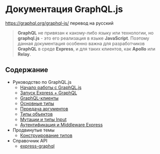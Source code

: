 # Документация GraphQL.js
https://graphql.org/graphql-js/ перевод на русский

> **GraphQL** не привязан к какому-либо языку или технологии, но **graphql.js** - это его реализация в языке **JavaScript**. Поэтому данная документация особенно важна для 
> разработчиков **GraphQL** в среде **Express**, и для таких клиентов, как **Apollo** или **Relay**.

## Содержание

* Руководство по GraphQL.js
  * [Начало работы с GraphQL.js](getting-started-with-graphql-js.md)
  * [Запуск Express + GraphQL](running-express-server.md)
  * [GraphQL-клиенты](graphql-clients.md)
  * [Основные типы](basic-types.md)
  * [Передача аргументов](passing-arguments.md)
  * [Типы объектов](object-types.md)
  * [Мутации и типы Input](mutations-and-input-types.md)
  * [Аутентификация и Middleware Express](authentication-and-express-middleware.md)
* Продвинутые темы
  * [Конструирование типов](constructing-types.md)
* Справочник API
  * [express-graphql](express-graphql.md)  




